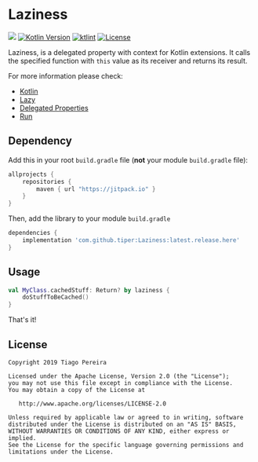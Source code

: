 # Laziness


[![](https://jitpack.io/v/tiper/Laziness.svg)](https://jitpack.io/#tiper/Laziness)
[![Kotlin Version](https://img.shields.io/badge/kotlin-1.3.61-blue.svg)](http://kotlinlang.org/)
[![ktlint](https://img.shields.io/badge/code%20style-%E2%9D%A4-FF4081.svg)](https://ktlint.github.io/)
[![License](https://img.shields.io/badge/License-Apache%202.0-blue.svg)](http://www.apache.org/licenses/LICENSE-2.0)

Laziness, is a delegated property with context for Kotlin extensions. It calls the specified function with `this` value as its receiver and returns its result.

For more information please check:
- [Kotlin](https://kotlinlang.org)
- [Lazy](https://kotlinlang.org/api/latest/jvm/stdlib/kotlin/lazy.html)
- [Delegated Properties](https://kotlinlang.org/docs/reference/delegated-properties.html)
- [Run](https://kotlinlang.org/api/latest/jvm/stdlib/kotlin/run.html)

## Dependency

Add this in your root `build.gradle` file (**not** your module `build.gradle` file):

```gradle
allprojects {
    repositories {
        maven { url "https://jitpack.io" }
    }
}
```

Then, add the library to your module `build.gradle`
```gradle
dependencies {
    implementation 'com.github.tiper:Laziness:latest.release.here'
}
```

## Usage

```kotlin
val MyClass.cachedStuff: Return? by laziness {
    doStuffToBeCached()
}
```

That's it!

License
--------

    Copyright 2019 Tiago Pereira

    Licensed under the Apache License, Version 2.0 (the "License");
    you may not use this file except in compliance with the License.
    You may obtain a copy of the License at

       http://www.apache.org/licenses/LICENSE-2.0

    Unless required by applicable law or agreed to in writing, software
    distributed under the License is distributed on an "AS IS" BASIS,
    WITHOUT WARRANTIES OR CONDITIONS OF ANY KIND, either express or implied.
    See the License for the specific language governing permissions and
    limitations under the License.
